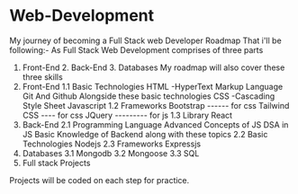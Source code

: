# Web-Development
My journey of becoming a Full Stack web Developer
Roadmap That i'll be following:-
As Full Stack Web Development comprises of three parts 
1. Front-End     2. Back-End     3. Databases
My roadmap will also cover these three skills
1. Front-End
   1.1 Basic Technologies
       HTML -HyperText Markup Language
       Git And Github Alongside these basic technologies
       CSS -Cascading Style Sheet
       Javascript
   1.2 Frameworks
     Bootstrap  ------ for css
     Tailwind CSS ---- for css
     JQuery  --------- for js
   1.3 Library
     React
2. Back-End
     2.1 Programming Language
         Advanced Concepts of JS
         DSA in JS
         Basic Knowledge of Backend along with these topics
     2.2 Basic Technologies
         Nodejs
     2.3 Frameworks
         Expressjs
3. Databases
     3.1 Mongodb
     3.2 Mongoose
     3.3 SQL
4. Full stack Projects


Projects will be coded on each step for practice.
   
